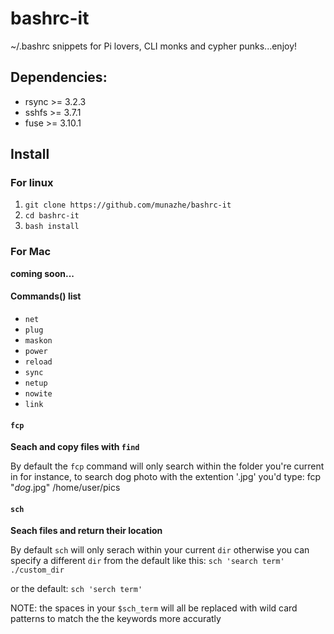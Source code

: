 # bashrc-it
~/.bashrc snippets for Pi lovers, CLI monks and cypher punks...enjoy!

## Dependencies:
* rsync >= 3.2.3
* sshfs >= 3.7.1
* fuse >= 3.10.1



## Install

### For linux
1. `git clone https://github.com/munazhe/bashrc-it`
2. `cd bashrc-it`
3. `bash install`


### For Mac
**coming soon...**


#### Commands() list

* `net`
* `plug`
* `maskon`
* `power`
* `reload`
* `sync`
* `netup`
* `nowite`
* `link` 



#### `fcp` 

**Seach and copy files with `find`**

 By default the `fcp` command
 will only search within the
 folder you're current in
 for instance, to search dog photo
 with the extention '.jpg'
 you'd type:
 fcp "*dog*.jpg" /home/user/pics


#### `sch`

**Seach files and return their location**

  By default `sch` will only serach 
  within your current `dir` 
  otherwise you can specify a 
  different `dir` from the default
  like this: 
  `sch 'search term' ./custom_dir`

  or the default: 
  `sch 'serch term'`

  NOTE: the spaces in your `$sch_term`
        will all be replaced with wild
        card patterns to match the 
        the keywords more accuratly
